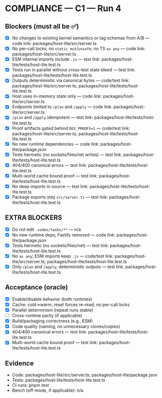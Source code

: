 # COMPLIANCE — C1 — Run 4

## Blockers (must all be ✅)
- [x] No changes to existing kernel semantics or tag schemas from A/B — code link: packages/host-lite/src/server.ts
- [x] No per-call locks; no `static mut`/`unsafe`; no TS `as any` — code link: packages/host-lite/src/server.ts
- [x] ESM internal imports include `.js` — test link: packages/host-lite/tests/host-lite.test.ts
- [x] Tests run in parallel without cross-test state bleed — test link: packages/host-lite/tests/host-lite.test.ts
- [x] Outputs deterministic via canonical bytes — code/test link: packages/host-lite/src/server.ts; packages/host-lite/tests/host-lite.test.ts
- [x] Host uses in-memory state only — code link: packages/host-lite/src/server.ts
- [x] Endpoints limited to `/plan` and `/apply` — code link: packages/host-lite/src/server.ts
- [x] `/plan` and `/apply` idempotent — test link: packages/host-lite/tests/host-lite.test.ts
- [x] Proof artifacts gated behind `DEV_PROOFS=1` — code/test link: packages/host-lite/src/server.ts; packages/host-lite/tests/host-lite.test.ts
- [x] No new runtime dependencies — code link: packages/host-lite/package.json
- [x] Tests hermetic (no sockets/files/net writes) — test link: packages/host-lite/tests/host-lite.test.ts
- [x] 404/400 canonical errors — test link: packages/host-lite/tests/host-lite.test.ts
- [x] Multi-world cache bound proof — test link: packages/host-lite/tests/host-lite.test.ts
- [x] No deep imports in source — test link: packages/host-lite/tests/host-lite.test.ts
- [x] Package exports stay `src/server.ts` — test link: packages/host-lite/tests/host-lite.test.ts

## EXTRA BLOCKERS
- [x] Do not edit `.codex/tasks/**` — n/a
- [x] No new runtime deps; Fastify removed — code link: packages/host-lite/package.json
- [x] Tests hermetic (no sockets/files/net) — test link: packages/host-lite/tests/host-lite.test.ts
- [x] No `as any`; ESM imports keep `.js` — code/test link: packages/host-lite/src/server.ts; packages/host-lite/tests/host-lite.test.ts
- [x] Only `/plan` and `/apply`; deterministic outputs — test link: packages/host-lite/tests/host-lite.test.ts

## Acceptance (oracle)
- [x] Enable/disable behavior (both runtimes)
- [x] Cache: cold→warm; reset forces re-read; no per-call locks
- [x] Parallel determinism (repeat runs stable)
- [ ] Cross-runtime parity (if applicable)
- [x] Build/packaging correctness (e.g., ESM)
- [x] Code quality (naming, no unnecessary clones/copies)
- [x] 404/400 canonical errors — test link: packages/host-lite/tests/host-lite.test.ts
- [x] Multi-world cache bound proof — test link: packages/host-lite/tests/host-lite.test.ts

## Evidence
- Code: packages/host-lite/src/server.ts; packages/host-lite/package.json
- Tests: packages/host-lite/tests/host-lite.test.ts
- CI runs: pnpm test
- Bench (off-mode, if applicable): n/a
